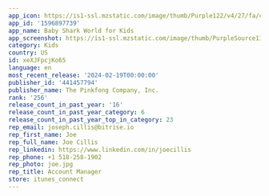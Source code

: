 ```yaml
---
app_icon: https://is1-ssl.mzstatic.com/image/thumb/Purple122/v4/27/fa/ca/27faca87-1a5c-d5ca-3074-29663990586d/AppIcon-0-0-1x_U007emarketing-0-10-0-0-85-220.png/1024x1024bb.png
app_id: '1596897739'
app_name: Baby Shark World for Kids
app_screenshot: https://is1-ssl.mzstatic.com/image/thumb/PurpleSource116/v4/ed/51/a1/ed51a1a7-3a31-029d-9b1d-c4376dac85e1/e05d60a9-ae2d-4db3-a55c-e5d77c8f7d7f_01.jpg/2778x1284bb.png
category: Kids
country: US
id: xeXJFpcjKo65
language: en
most_recent_release: '2024-02-19T00:00:00'
publisher_id: '441457794'
publisher_name: The Pinkfong Company, Inc.
rank: '256'
release_count_in_past_year: '16'
release_count_in_past_year_category: 6
release_count_in_past_year_top_in_category: 23
rep_email: joseph.cillis@bitrise.io
rep_first_name: Joe
rep_full_name: Joe Cillis
rep_linkedin: https://www.linkedin.com/in/joecillis
rep_phone: +1 518-258-1902
rep_photo: joe.jpg
rep_title: Account Manager
store: itunes_connect
---
```

